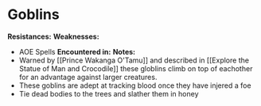 # Goblins
**Resistances:**
**Weaknesses:** 
- AOE Spells
**Encountered in:**
**Notes:**
- Warned by [[Prince Wakanga O'Tamu]] and described in [[Explore the Statue of Man and Crocodile]] these globlins climb on top of eachother for an advantage against larger creatures. 
- These goblins are adept at tracking blood once they have injered a foe
- Tie dead bodies to the trees and slather them in honey
